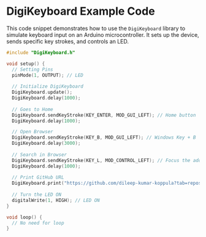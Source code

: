 # DigiKeyboard Example Code

This code snippet demonstrates how to use the `DigiKeyboard` library to simulate keyboard input on an Arduino microcontroller. It sets up the device, sends specific key strokes, and controls an LED.

```cpp
#include "DigiKeyboard.h"

void setup() {
  // Setting Pins
  pinMode(1, OUTPUT); // LED
  
  // Initialize DigiKeyboard
  DigiKeyboard.update();
  DigiKeyboard.delay(1000);
  
  // Goes to Home
  DigiKeyboard.sendKeyStroke(KEY_ENTER, MOD_GUI_LEFT); // Home button
  DigiKeyboard.delay(1000);

  // Open Browser
  DigiKeyboard.sendKeyStroke(KEY_B, MOD_GUI_LEFT); // Windows Key + B
  DigiKeyboard.delay(3000);
  
  // Search in Browser
  DigiKeyboard.sendKeyStroke(KEY_L, MOD_CONTROL_LEFT); // Focus the address bar (Control + L)
  DigiKeyboard.delay(1000);
  
  // Print GitHub URL
  DigiKeyboard.print("https://github.com/dileep-kumar-koppula?tab=repositories\n");
      
  // Turn the LED ON
  digitalWrite(1, HIGH); // LED ON
}

void loop() {
  // No need for loop
}
